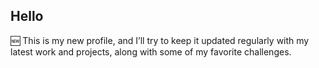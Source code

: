 ## Hello 

🆕 This is my new profile, and I’ll try to keep it updated regularly with my latest work and projects, along with some of my favorite challenges.
